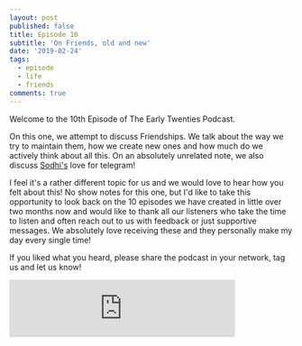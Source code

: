 ```yaml
---
layout: post
published: false
title: Episode 10
subtitle: 'On Friends, old and new'
date: '2019-02-24'
tags:
  - episode
  - life
  - friends
comments: true
---
```

Welcome to the 10th Episode of The Early Twenties Podcast.

On this one, we attempt to discuss Friendships. We talk about the way we try to maintain them, how we create new ones and how much do we actively think about all this. On an absolutely unrelated note, we also discuss [Sodhi's](https://sodhi.xyz) love for telegram!

I feel it's a rather different topic for us and we would love to hear how you felt about this!
No show notes for this one, but I'd like to take this opportunity to look back on the 10 episodes we have created in little over two months now and would like to thank all our listeners who take the time to listen and often reach out to us with feedback or just supportive messages. We absolutely love receiving these and they personally make my day every single time!

If you liked what you heard, please share the podcast in your network, tag us and let us know!


<iframe src="https://anchor.fm/earlytwenties/embed/episodes/Ep-10-On-Friends--old-and-new-e39sj8" height="102px" width="400px" frameborder="0" scrolling="no"></iframe>


